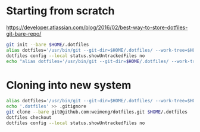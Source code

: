 # Starting from scratch

https://developer.atlassian.com/blog/2016/02/best-way-to-store-dotfiles-git-bare-repo/

```sh
git init --bare $HOME/.dotfiles
alias dotfiles='/usr/bin/git --git-dir=$HOME/.dotfiles/ --work-tree=$HOME'
dotfiles config --local status.showUntrackedFiles no
echo "alias dotfiles='/usr/bin/git --git-dir=$HOME/.dotfiles/ --work-tree=$HOME'" >> $HOME/.bashrc
```

# Cloning into new system

```sh
alias dotfiles='/usr/bin/git --git-dir=$HOME/.dotfiles/ --work-tree=$HOME'
echo '.dotfiles' >> .gitignore
git clone --bare git@github.com:weimeng/dotfiles.git $HOME/.dotfiles
dotfiles checkout
dotfiles config --local status.showUntrackedFiles no
```
